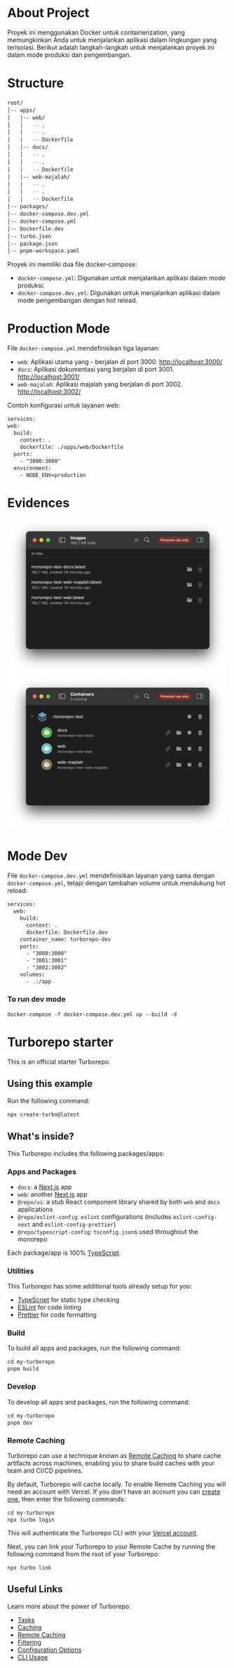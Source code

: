 # About Project

Proyek ini menggunakan Docker untuk containerization, yang memungkinkan Anda untuk menjalankan aplikasi dalam lingkungan yang terisolasi. Berikut adalah langkah-langkah untuk menjalankan proyek ini dalam mode produksi dan pengembangan.

# Structure

```sh
root/
│-- apps/
│   │-- web/
│   │   -- .
│   │   -- .
│   │   -- Dockerfile
│   │-- docs/
│   │   -- .
│   │   -- .
│   │   -- Dockerfile
│   │-- web-majalah/
│   │   -- .
│   │   -- .
│   │   -- Dockerfile
│-- packages/
│-- docker-compose.dev.yml
│-- docker-compose.yml
│-- Dockerfile.dev
│-- turbo.json
│-- package.json
│-- pnpm-workspace.yaml
```

Proyek ini memiliki dua file docker-compose:

- `docker-compose.yml`: Digunakan untuk menjalankan aplikasi dalam mode produksi.
- `docker-compose.dev.yml`: Digunakan untuk menjalankan aplikasi dalam mode pengembangan dengan hot reload.

# Production Mode

File `docker-compose.yml` mendefinisikan tiga layanan:

- `web`: Aplikasi utama yang - berjalan di port 3000.
  [http://localhost:3000/](http://localhost:3000/)
- `docs`: Aplikasi dokumentasi yang berjalan di port 3001.
  [http://localhost:3001/](http://localhost:3001/)
- `web-majalah`: Aplikasi majalah yang berjalan di port 3002.
  [http://localhost:3002/](http://localhost:3002/)

Contoh konfigurasi untuk layanan web:

```
services:
web:
  build:
    context: .
    dockerfile: ./apps/web/Dockerfile
  ports:
    - "3000:3000"
  environment:
    - NODE_ENV=production
```

# Evidences

![images](.img/images.png)
![runningcontainers](.img/runningcontainers.png)

# Mode Dev

File `docker-compose.dev.yml` mendefinisikan layanan yang sama dengan `docker-compose.yml`, tetapi dengan tambahan volume untuk mendukung hot reload:

```
services:
  web:
    build:
      context: .
      dockerfile: Dockerfile.dev
    container_name: turborepo-dev
    ports:
      - "3000:3000"
      - "3001:3001"
      - "3002:3002"
    volumes:
      - .:/app
```

### To run dev mode

```
docker-compose -f docker-compose.dev.yml up --build -d
```

# Turborepo starter

This is an official starter Turborepo.

## Using this example

Run the following command:

```sh
npx create-turbo@latest
```

## What's inside?

This Turborepo includes the following packages/apps:

### Apps and Packages

- `docs`: a [Next.js](https://nextjs.org/) app
- `web`: another [Next.js](https://nextjs.org/) app
- `@repo/ui`: a stub React component library shared by both `web` and `docs` applications
- `@repo/eslint-config`: `eslint` configurations (includes `eslint-config-next` and `eslint-config-prettier`)
- `@repo/typescript-config`: `tsconfig.json`s used throughout the monorepo

Each package/app is 100% [TypeScript](https://www.typescriptlang.org/).

### Utilities

This Turborepo has some additional tools already setup for you:

- [TypeScript](https://www.typescriptlang.org/) for static type checking
- [ESLint](https://eslint.org/) for code linting
- [Prettier](https://prettier.io) for code formatting

### Build

To build all apps and packages, run the following command:

```
cd my-turborepo
pnpm build
```

### Develop

To develop all apps and packages, run the following command:

```
cd my-turborepo
pnpm dev
```

### Remote Caching

Turborepo can use a technique known as [Remote Caching](https://turbo.build/repo/docs/core-concepts/remote-caching) to share cache artifacts across machines, enabling you to share build caches with your team and CI/CD pipelines.

By default, Turborepo will cache locally. To enable Remote Caching you will need an account with Vercel. If you don't have an account you can [create one](https://vercel.com/signup), then enter the following commands:

```
cd my-turborepo
npx turbo login
```

This will authenticate the Turborepo CLI with your [Vercel account](https://vercel.com/docs/concepts/personal-accounts/overview).

Next, you can link your Turborepo to your Remote Cache by running the following command from the root of your Turborepo:

```
npx turbo link
```

## Useful Links

Learn more about the power of Turborepo:

- [Tasks](https://turbo.build/repo/docs/core-concepts/monorepos/running-tasks)
- [Caching](https://turbo.build/repo/docs/core-concepts/caching)
- [Remote Caching](https://turbo.build/repo/docs/core-concepts/remote-caching)
- [Filtering](https://turbo.build/repo/docs/core-concepts/monorepos/filtering)
- [Configuration Options](https://turbo.build/repo/docs/reference/configuration)
- [CLI Usage](https://turbo.build/repo/docs/reference/command-line-reference)
